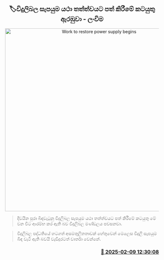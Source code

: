 <p align='center'><b><h2 align='center' title='Work to restore power supply begins'>🏷විදුලිබල සැපයුම යථා තත්ත්වයට පත් කිරීමේ කටයුතු ඇරඹුවා - ලංවිම</h2></b></p>
<p align='center'><img src='https://helakuru.sgp1.cdn.digitaloceanspaces.com/esana/images/lib/electricity-1.jpg' width='600' alt='Work to restore power supply begins'></p>

> දිවයින පුරා බිඳවැටුනු විදුලිබල සැපයුම යථා තත්ත්වයට පත් කිරීමේ කටයුතු මේ වන විට ආරම්භ කර ඇති බව විදුලිබල මණ්ඩලය පවසනවා.

> විදුලිබල පද්ධතියේ හටගත් අසමතුලිතතාවක් හේතුවෙන් මෙලෙස විදුලි සැපයුම බිඳ වැටී ඇති බවයි වැඩිදුරටත් වාර්තා වෙන්නේ.  



<h3 align='right'><a href='https://www.helakuru.lk/esana/p/107315/'>📅 2025-02-09 12:30:08</a></h3>

